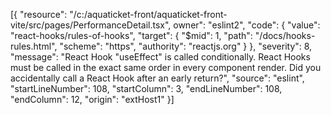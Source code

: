 [{
	"resource": "/c:/aquaticket-front/aquaticket-front-vite/src/pages/PerformanceDetail.tsx",
	owner": "eslint2",
	"code": {
		"value": "react-hooks/rules-of-hooks",
		"target": {
			"$mid": 1,
			"path": "/docs/hooks-rules.html",
			"scheme": "https",
			"authority": "reactjs.org"
		}
	},
	"severity": 8,
	"message": "React Hook \"useEffect\" is called conditionally. React Hooks must be called in the exact same order in every component render. Did you accidentally call a React Hook after an early return?",
	"source": "eslint",
	"startLineNumber": 108,
	"startColumn": 3,
	"endLineNumber": 108,
	"endColumn": 12,
	"origin": "extHost1"
}]